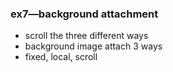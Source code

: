 ### ex7—background attachment

* scroll the three different ways
* background image attach 3 ways
* fixed, local, scroll

####

